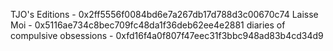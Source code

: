 TJO's Editions - 0x2ff5556f0084bd6e7a267db17d788d3c00670c74
Laisse Moi - 0x5116ae734c8bec709fc48da1f36deb62ee4e2881
diaries of compulsive obsessions - 0xfd16f4a0f807f47eec31f3bbc948ad83b4cd34d9